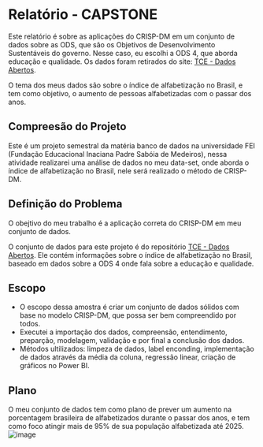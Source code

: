 # Relatório - CAPSTONE

Este relatório é sobre as aplicações do CRISP-DM em um conjunto de dados sobre as ODS, que são os Objetivos de Desenvolvimento Sustentáveis do governo. Nesse caso, eu escolhi a ODS 4, que aborda educação e qualidade. Os dados foram retirados do site: [TCE - Dados Abertos](https://dadosabertos.tce.go.gov.br/).  

O tema dos meus dados são sobre o índice de alfabetização no Brasil, e tem como objetivo, o aumento de pessoas alfabetizadas com o passar dos anos.

## Compreesão do Projeto

Este é um projeto semestral da matéria banco de dados na universidade FEI (Fundação Educacional Inaciana Padre Sabóia de Medeiros), nessa atividade realizarei uma análise de dados no meu data-set, onde aborda o índice de alfabetização no Brasil, nele será realizado o método de CRISP-DM. 

## Definição do Problema

O obejtivo do meu trabalho é a aplicação correta do CRISP-DM em meu conjunto de dados.

O conjunto de dados para este projeto é do repositório [TCE - Dados Abertos](https://dadosabertos.tce.go.gov.br/dataset/taxa-de-alfabetizacao-de-pessoas-de-15-anos-ou-mais-de-idade). Ele contém informações sobre o índice de alfabetização no Brasil, baseado em dados sobre a ODS 4 onde fala sobre a educação e qualidade.  

## Escopo

- O escopo dessa amostra é criar um conjunto de dados sólidos com base no modelo CRISP-DM, que possa ser bem compreendido por todos.
- Executei a importação dos dados, compreensão, entendimento, preparção, modelagem, validação e por final a conclusão dos dados.
- Métodos ultilizados: limpeza de dados, label enconding, implementação de dados através da média da coluna, regressão linear, criação de gráficos no Power BI.

## Plano 

O meu conjunto de dados tem como plano de prever um aumento na porcentagem brasileira de alfabetizados durante o passar dos anos, e tem como foco atingir mais de 95% de sua população alfabetizada até 2025.
![image](https://github.com/user-attachments/assets/a9d38bf0-fd90-427f-9655-ea2d8860477e)






